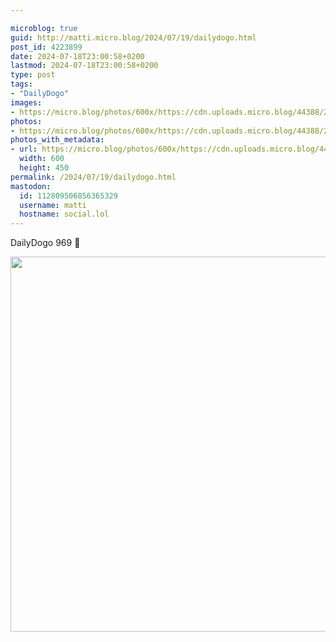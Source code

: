 ```yaml
---

microblog: true
guid: http://matti.micro.blog/2024/07/19/dailydogo.html
post_id: 4223899
date: 2024-07-18T23:00:58+0200
lastmod: 2024-07-18T23:00:58+0200
type: post
tags:
- "DailyDogo"
images:
- https://micro.blog/photos/600x/https://cdn.uploads.micro.blog/44388/2024/2936594f4d644ba9ac17bae3ffe527d5.jpg
photos:
- https://micro.blog/photos/600x/https://cdn.uploads.micro.blog/44388/2024/2936594f4d644ba9ac17bae3ffe527d5.jpg
photos_with_metadata:
- url: https://micro.blog/photos/600x/https://cdn.uploads.micro.blog/44388/2024/2936594f4d644ba9ac17bae3ffe527d5.jpg
  width: 600
  height: 450
permalink: /2024/07/19/dailydogo.html
mastodon:
  id: 112809506856365329
  username: matti
  hostname: social.lol
---
```

DailyDogo 969 🐶

<img src="/media/uploads/2024/2936594f4d644ba9ac17bae3ffe527d5.jpg" width="600" alt="" />
